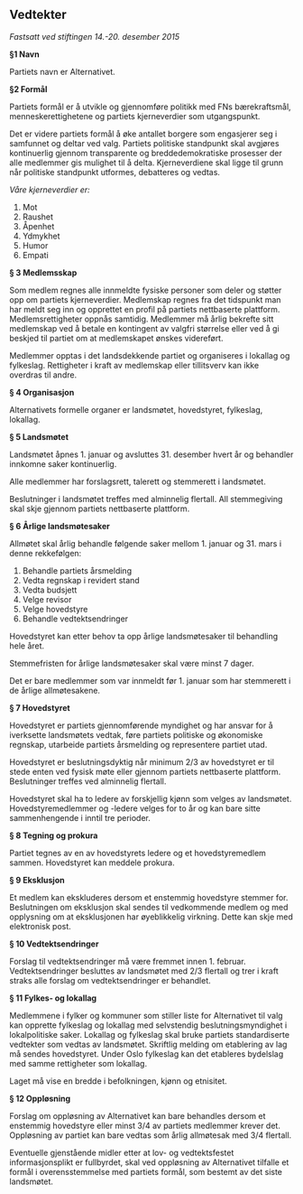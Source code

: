 

Vedtekter
---------
*Fastsatt ved stiftingen 14.-20. desember 2015*

**§1 Navn**

Partiets navn er Alternativet.

**§2 Formål**

Partiets formål er å utvikle og gjennomføre politikk med FNs bærekraftsmål, menneskerettighetene og partiets kjerneverdier som utgangspunkt.

Det er videre partiets formål å øke antallet borgere som engasjerer seg i samfunnet og deltar ved valg. Partiets politiske standpunkt skal avgjøres kontinuerlig gjennom transparente og breddedemokratiske prosesser der alle medlemmer gis mulighet til å delta. Kjerneverdiene skal ligge til grunn når politiske standpunkt utformes, debatteres og vedtas.

*Våre kjerneverdier er:*

1. Mot
2. Raushet
3. Åpenhet
4. Ydmykhet
5. Humor
6. Empati

**§ 3 Medlemsskap**

Som medlem regnes alle innmeldte fysiske personer som deler og støtter opp om partiets kjerneverdier. Medlemskap regnes fra det tidspunkt man har meldt seg inn og opprettet en profil på partiets nettbaserte plattform. Medlemsrettigheter oppnås samtidig.
Medlemmer må årlig bekrefte sitt medlemskap ved å betale en kontingent av valgfri størrelse eller ved å gi beskjed til partiet om at medlemskapet ønskes videreført.

Medlemmer opptas i det landsdekkende partiet og organiseres i lokallag og fylkeslag.
Rettigheter i kraft av medlemskap eller tillitsverv kan ikke overdras til andre.

**§ 4 Organisasjon**

Alternativets formelle organer er landsmøtet, hovedstyret, fylkeslag, lokallag.

**§ 5 Landsmøtet**

Landsmøtet åpnes 1. januar og avsluttes 31. desember hvert år og behandler innkomne saker kontinuerlig.

Alle medlemmer har forslagsrett, talerett og stemmerett i landsmøtet.

Beslutninger i landsmøtet treffes med alminnelig flertall. All stemmegiving skal skje gjennom partiets nettbaserte plattform.

**§ 6 Årlige landsmøtesaker**

Allmøtet skal årlig behandle følgende saker mellom 1. januar og 31. mars i denne rekkefølgen:

1. Behandle partiets årsmelding
2. Vedta regnskap i revidert stand
3. Vedta budsjett
4. Velge revisor
5. Velge hovedstyre
6. Behandle vedtektsendringer

Hovedstyret kan etter behov ta opp årlige landsmøtesaker til behandling hele året.

Stemmefristen for årlige landsmøtesaker skal være minst 7 dager.

Det er bare medlemmer som var innmeldt før 1. januar som har stemmerett i de årlige allmøtesakene.

**§ 7 Hovedstyret**

Hovedstyret er partiets gjennomførende myndighet og har ansvar for å iverksette landsmøtets vedtak, føre partiets politiske og økonomiske regnskap, utarbeide partiets årsmelding og representere partiet utad.

Hovedstyret er beslutningsdyktig når minimum 2/3 av hovedstyret er til stede enten ved fysisk møte eller gjennom partiets nettbaserte plattform. Beslutninger treffes ved alminnelig flertall.

Hovedstyret skal ha to ledere av forskjellig kjønn som velges av landsmøtet. Hovedstyremedlemmer og -ledere velges for to år og kan bare sitte sammenhengende i inntil tre perioder.

**§ 8 Tegning og prokura**

Partiet tegnes av en av hovedstyrets ledere og et hovedstyremedlem sammen. Hovedstyret kan meddele prokura.

**§ 9 Eksklusjon**

Et medlem kan ekskluderes dersom et enstemmig hovedstyre stemmer for. Beslutningen om eksklusjon skal sendes til vedkommende medlem og med opplysning om at eksklusjonen har øyeblikkelig virkning. Dette kan skje med elektronisk post.

**§ 10 Vedtektsendringer**

Forslag til vedtektsendringer må være fremmet innen 1. februar. Vedtektsendringer besluttes av landsmøtet med 2/3 flertall og trer i kraft straks alle forslag om vedtektsendringer er behandlet.

**§ 11 Fylkes- og lokallag**

Medlemmene i fylker og kommuner som stiller liste for Alternativet til valg kan opprette fylkeslag og lokallag med selvstendig beslutningsmyndighet i lokalpolitiske saker. Lokallag og fylkeslag skal bruke partiets standardiserte vedtekter som vedtas av landsmøtet. Skriftlig melding om etablering av lag må sendes hovedstyret. Under Oslo fylkeslag kan det etableres bydelslag med samme rettigheter som lokallag.

Laget må vise en bredde i befolkningen, kjønn og etnisitet.

**§ 12 Oppløsning**

Forslag om oppløsning av Alternativet kan bare behandles dersom et enstemmig hovedstyre eller minst 3/4 av partiets medlemmer krever det. Oppløsning av partiet kan bare vedtas som årlig allmøtesak med 3/4 flertall.

Eventuelle gjenstående midler etter at lov- og vedtektsfestet informasjonsplikt er fullbyrdet, skal ved oppløsning av Alternativet tilfalle et formål i overensstemmelse med partiets formål, som bestemt av det siste landsmøtet.
